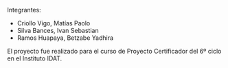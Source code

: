 Integrantes:

* Criollo Vigo, Matías Paolo
* Silva Bances, Ivan Sebastian
* Ramos Huapaya, Betzabe Yadhira
 
El proyecto fue realizado para el curso de Proyecto Certificador del 6º ciclo en el Instituto IDAT.
